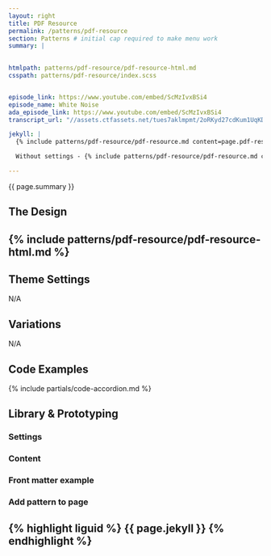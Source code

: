 ```yaml
---
layout: right
title: PDF Resource
permalink: /patterns/pdf-resource
section: Patterns # initial cap required to make menu work
summary: |
  

htmlpath: patterns/pdf-resource/pdf-resource-html.md
csspath: patterns/pdf-resource/index.scss


episode_link: https://www.youtube.com/embed/ScMzIvxBSi4
episode_name: White Noise
ada_episode_link: https://www.youtube.com/embed/ScMzIvxBSi4
transcript_url: "//assets.ctfassets.net/tues7aklmpmt/2oRKyd27cdKum1UqKD7WWO/1919186a7766e7e69aeeeafb23381c40/a-pdf-placeholder.pdf"

jekyll: |
  {% include patterns/pdf-resource/pdf-resource.md content=page.pdf-resource.content settings=page.pdf-resource.settings %}

  Without settings - {% include patterns/pdf-resource/pdf-resource.md content=page.pdf-resource.content %}

---
```

{{ page.summary }}

## The Design
{% include patterns/pdf-resource/pdf-resource-html.md %}
---

## Theme Settings
N/A

## Variations
N/A

## Code Examples
{% include partials/code-accordion.md %}

## Library & Prototyping


### Settings


### Content


### Front matter example


### Add pattern to page
{% highlight liguid %}
  {{ page.jekyll }}
{% endhighlight %}
---
